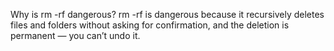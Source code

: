 Why is rm -rf dangerous?
rm -rf is dangerous because it recursively deletes files and folders without asking for confirmation, and the deletion is permanent — you can’t undo it.